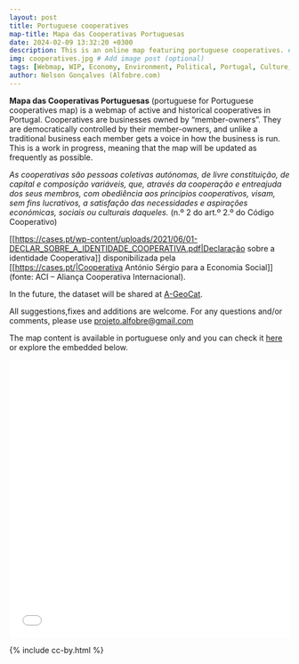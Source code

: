 ```yaml
---
layout: post
title: Portuguese cooperatives
map-title: Mapa das Cooperativas Portuguesas
date: 2024-02-09 13:32:20 +0300
description: This is an online map featuring portuguese cooperatives. # Add post description (optional)
img: cooperatives.jpg # Add image post (optional)
tags: [Webmap, WIP, Economy, Environment, Political, Portugal, Culture, Arts]
author: Nelson Gonçalves (Alfobre.com) 
---
```


**Mapa das Cooperativas Portuguesas** (portuguese for Portuguese cooperatives map) is a webmap of active and historical cooperatives in Portugal. Cooperatives are businesses owned by “member-owners”. They are democratically controlled by their member-owners, and unlike a traditional business each member gets a voice in how the business is run. This is a work in progress, meaning that the map will be updated as frequently as possible.

*As cooperativas são pessoas coletivas autónomas, de livre constituição, de capital e composição variáveis, que, através da cooperação e entreajuda dos seus membros, com obediência aos princípios cooperativos, visam, sem fins lucrativos, a satisfação das necessidades e aspirações económicas, sociais ou culturais daqueles.* (n.º 2 do art.º 2.º do Código Cooperativo)

[[https://cases.pt/wp-content/uploads/2021/06/01-DECLAR_SOBRE_A_IDENTIDADE_COOPERATIVA.pdf|Declaração sobre a identidade Cooperativa]] disponibilizada pela [[https://cases.pt/|Cooperativa António Sérgio para a Economia Social]] (fonte: ACI – Aliança Cooperativa Internacional).



In the future, the dataset will be shared at [A-GeoCat](https://a-geocat.alfobre.com/).

All suggestions,fixes and additions are welcome. For any questions and/or comments, please use projeto.alfobre@gmail.com

The map content is available in portuguese only and you can check it [here](https://umap.openstreetmap.fr/en/map/mapa-das-cooperativas-portuguesas_1021529#7/39.309/-8.042) or explore the embedded below.


<iframe width="100%" height="500px" frameborder="0" allowfullscreen allow="geolocation" src="//umap.openstreetmap.fr/en/map/mapa-das-cooperativas-portuguesas_1021529?scaleControl=false&miniMap=false&scrollWheelZoom=true&zoomControl=false&editMode=disabled&moreControl=true&searchControl=null&tilelayersControl=null&embedControl=false&datalayersControl=true&onLoadPanel=undefined&captionBar=false&captionMenus=true&measureControl=false&fullscreenControl=null&editinosmControl=false"></iframe>


{% include cc-by.html %}
